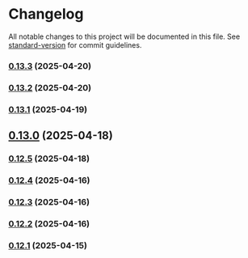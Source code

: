 # Changelog

All notable changes to this project will be documented in this file. See [standard-version](https://github.com/conventional-changelog/standard-version) for commit guidelines.

### [0.13.3](https://github.com/geekiechen/chens-tweak-mod/compare/v0.13.2...v0.13.3) (2025-04-20)

### [0.13.2](https://github.com/geekiechen/chens-tweak-mod/compare/v0.13.1...v0.13.2) (2025-04-20)

### [0.13.1](https://github.com/geekiechen/chens-tweak-mod/compare/v0.13.0...v0.13.1) (2025-04-19)

## [0.13.0](https://github.com/geekiechen/chens-tweak-mod/compare/v0.12.5...v0.13.0) (2025-04-18)

### [0.12.5](https://github.com/geekiechen/chens-tweak-mod/compare/v0.12.4...v0.12.5) (2025-04-18)

### [0.12.4](https://github.com/geekiechen/chens-tweak-mod/compare/v0.12.3...v0.12.4) (2025-04-16)

### [0.12.3](https://github.com/geekiechen/chens-tweak-mod/compare/v0.12.2...v0.12.3) (2025-04-16)

### [0.12.2](https://github.com/geekiechen/chens-tweak-mod/compare/v0.12.1...v0.12.2) (2025-04-16)

### [0.12.1](https://github.com/geekiechen/chens-tweak-mod/compare/v0.12.0...v0.12.1) (2025-04-15)
